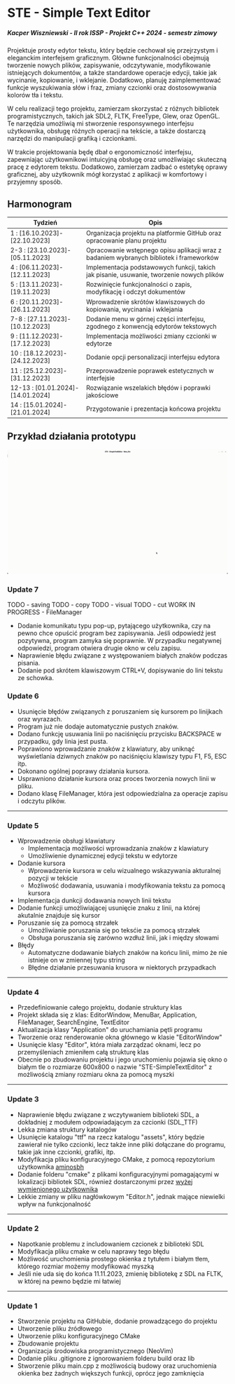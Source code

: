 # STE - Simple Text Editor
##### Kacper Wiszniewski - II rok ISSP - Projekt C++ 2024 - semestr zimowy

Projektuje prosty edytor tekstu, który będzie cechował się przejrzystym i eleganckim interfejsem graficznym. Główne funkcjonalności obejmują tworzenie nowych plików, zapisywanie, odczytywanie, modyfikowanie istniejących dokumentów, a także standardowe operacje edycji, takie jak wycinanie, kopiowanie, i wklejanie. Dodatkowo, planuję zaimplementować funkcje wyszukiwania słów i fraz, zmiany czcionki oraz dostosowywania kolorów tła i tekstu.

W celu realizacji tego projektu, zamierzam skorzystać z różnych bibliotek programistycznych, takich jak SDL2, FLTK, FreeType, Glew, oraz OpenGL. Te narzędzia umożliwią mi stworzenie responsywnego interfejsu użytkownika, obsługę różnych operacji na tekście, a także dostarczą narzędzi do manipulacji grafiką i czcionkami.

W trakcie projektowania będę dbał o ergonomiczność interfejsu, zapewniając użytkownikowi intuicyjną obsługę oraz umożliwiając skuteczną pracę z edytorem tekstu. Dodatkowo, zamierzam zadbać o estetykę oprawy graficznej, aby użytkownik mógł korzystać z aplikacji w komfortowy i przyjemny sposób.

## Harmonogram

| Tydzień  | Opis                                                                             |
| -------- | -------------------------------------------------------------------------------- |
| 1 : [16.10.2023]-[22.10.2023]        | Organizacja projektu na platformie GitHub oraz opracowanie planu projektu       |
| 2-3 : [23.10.2023]-[05.11.2023]      | Opracowanie wstępnego opisu aplikacji wraz z badaniem wybranych bibliotek i frameworków |
| 4 : [06.11.2023]-[12.11.2023]        | Implementacja podstawowych funkcji, takich jak pisanie, usuwanie, tworzenie nowych plików |
| 5 : [13.11.2023]-[19.11.2023]         | Rozwinięcie funkcjonalności o zapis, modyfikację i odczyt dokumentów            |
| 6 : [20.11.2023]-[26.11.2023]        | Wprowadzenie skrótów klawiszowych do kopiowania, wycinania i wklejania           |
| 7-8 : [27.11.2023]-[10.12.2023]       | Dodanie menu w górnej części interfejsu, zgodnego z konwencją edytorów tekstowych |
| 9 : [11.12.2023]-[17.12.2023]         | Implementacja możliwości zmiany czcionki w edytorze                              |
| 10 : [18.12.2023]-[24.12.2023]        | Dodanie opcji personalizacji interfejsu edytora                                 |
| 11 : [25.12.2023]-[31.12.2023]       | Przeprowadzenie poprawek estetycznych w interfejsie                              |
| 12-13 : [01.01.2024]-[14.01.2024]    | Rozwiązanie wszelakich błędów i poprawki jakościowe                             |
| 14 : [15.01.2024]-[21.01.2024]       | Przygotowanie i prezentacja końcowa projektu                                     |

## Przykład działania prototypu
![](https://github.com/Kapiura/STE---Simple-Text-Editor/blob/main/Reademe_assets/2ndPrototype.gif)

### Update 7
TODO - saving
TODO - copy
TODO - visual
TODO - cut
WORK IN PROGRESS - FileManager
- Dodanie komunikatu typu pop-up, pytającego użytkownika, czy na pewno chce opuścić program bez zapisywania. Jeśli odpowiedź jest pozytywna, program zamyka się poprawnie. W przypadku negatywnej odpowiedzi, program otwiera drugie okno w celu zapisu.
- Naprawienie błędu związane z występowaniem białych znaków podczas pisania.
- Dodanie pod skrótem klawiszowym CTRL+V, dopisywanie do lini tekstu ze schowka.

### Update 6

- Usunięcie błędów związanych z poruszaniem się kursorem po linijkach oraz wyrazach.
- Program już nie dodaje automatycznie pustych znaków.
- Dodano funkcję usuwania linii po naciśnięciu przycisku BACKSPACE w przypadku, gdy linia jest pusta.
- Poprawiono wprowadzanie znaków z klawiatury, aby uniknąć wyświetlania dziwnych znaków po naciśnięciu klawiszy typu F1, F5, ESC itp.
- Dokonano ogólnej poprawy działania kursora.
- Usprawniono działanie kursora oraz proces tworzenia nowych linii w pliku.
- Dodano klasę FileManager, która jest odpowiedzialna za operacje zapisu i odczytu plików.
---

### Update 5
- Wprowadzenie obsługi klawiatury
    - Implementacja możliwości wprowadzania znaków z klawiatury
    - Umożliwienie dynamicznej edycji tekstu w edytorze
- Dodanie kursora
    - Wprowadzenie kursora w celu wizualnego wskazywania akturalnej pozycji w tekście
    - Możliwość dodawania, usuwania i modyfikowania tekstu za pomocą kursora
- Implementacja dunkcji dodawania nowych linii tekstu
- Dodanie funkcji umożliwiającej usunięcie znaku z linii, na której akutalnie znajduje się kursor
- Poruszanie się za pomocą strzałek
    - Umożliwianie poruszania się po teksćie za pomocą strzałek
    - Obsługa poruszania się zarówno wzdłuż linii, jak i między słowami
- Błędy
    - Automatyczne dodawanie białych znaków na końcu linii, mimo że nie istnieje on w zmiennej typu string
    - Błędne działanie przesuwania krusora w niektorych przypadkach
---

### Update 4
- Przedefiniowanie całego projektu, dodanie struktury klas 
- Projekt składa się z klas: EditorWindow, MenuBar, Application, FileManager, SearchEngine, TextEditor
- Aktualizacja klasy "Application" do uruchamiania pętli programu
- Tworzenie oraz renderowanie okna głównego w klasie "EditorWindow"
- Usunięcie klasy "Editor", która miała zarządzać oknami, lecz po przemyśleniach zmieniłem całą strukturę klas
- Obecnie po zbudowaniu projektu i jego uruchomieniu pojawia się okno o białym tle o rozmiarze 600x800 o nazwie "STE-SimpleTextEditor" z możliwością zmiany rozmiaru okna za pomocą myszki
---

### Update 3 
- Naprawienie błędu związane z wczytywaniem biblioteki SDL, a dokładniej z modułem odpowiadającym za czcionki (SDL_TTF)
- Lekka zmiana struktury katalogów
- Usunięcie katalogu "ttf" na rzecz katalogu "assets", który będzie zawierał nie tylko czcionki, lecz także inne pliki dołączane do programu, takie jak inne czcionki, grafiki, itp.
- Modyfikacja pliku konfiguracyjnego CMake, z pomocą repozytorium użytkownika [aminosbh](https://github.com/aminosbh/sdl2-ttf-sample)
- Dodanie folderu "cmake" z plikami konfiguracyjnymi pomagającymi w lokalizacji bibliotek SDL, również dostarczonymi przez [wyżej wymienionego użytkownika](https://github.com/aminosbh)
- Lekkie zmiany w pliku nagłówkowym "Editor.h", jednak mające niewielki wpływ na funkcjonalność
---

### Update 2
- Napotkanie problemu z includowaniem czcionek z biblioteki SDL
- Modyfikacja pliku cmake w celu naprawy tego błędu 
- Możliwość uruchomienia prostego okienka z tytułem i białym tłem, którego rozmiar możemy modyfikować myszką
- Jeśli nie uda się do końca 11.11.2023, zmienię bibliotekę z SDL na FLTK, w której na pewno będzie mi łatwiej
---

### Update 1 
- Stworzenie projektu na GitHubie, dodanie prowadzącego do projektu
- Utworzenie pliku źródłowego
- Utworzenie pliku konfiguracyjnego CMake
- Zbudowanie projektu
- Organizacja środowiska programistycznego (NeoVim)
- Dodanie pliku .gitignore z ignorowaniem folderu build oraz lib
- Stworzenie pliku main.cpp z możliwością budowy oraz uruchomienia okienka bez żadnych większych funkcji, oprócz jego zamknięcia
